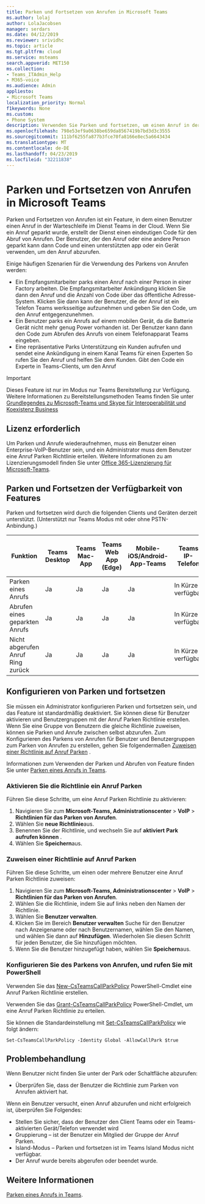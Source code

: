 ```yaml
---
title: Parken und Fortsetzen von Anrufen in Microsoft Teams
ms.author: lolaj
author: LolaJacobsen
manager: serdars
ms.date: 04/12/2019
ms.reviewer: srividhc
ms.topic: article
ms.tgt.pltfrm: cloud
ms.service: msteams
search.appverid: MET150
ms.collection:
- Teams_ITAdmin_Help
- M365-voice
ms.audience: Admin
appliesto:
- Microsoft Teams
localization_priority: Normal
f1keywords: None
ms.custom:
- Phone System
description: Verwenden Sie Parken und fortsetzen, um einen Anruf in der Warteschleife im Dienst Teams in der Cloud.
ms.openlocfilehash: 798e53ef9a0638be659da8567419b7bd3d3c3555
ms.sourcegitcommit: 111bf6255fa877b3fce70fa8166e8ec5a6643434
ms.translationtype: MT
ms.contentlocale: de-DE
ms.lasthandoff: 04/23/2019
ms.locfileid: "32211838"
---
```

# <a name="call-park-and-retrieve-in-microsoft-teams"></a>Parken und Fortsetzen von Anrufen in Microsoft Teams

Parken und Fortsetzen von Anrufen ist ein Feature, in dem einen Benutzer einen Anruf in der Warteschleife im Dienst Teams in der Cloud. Wenn Sie ein Anruf geparkt wurde, erstellt der Dienst einen eindeutigen Code für den Abruf von Anrufen. Der Benutzer, der den Anruf oder eine andere Person geparkt kann dann Code und einen unterstützten app oder ein Gerät verwenden, um den Anruf abzurufen. 

Einige häufigen Szenarien für die Verwendung des Parkens von Anrufen werden: 

- Ein Empfangsmitarbeiter parks einen Anruf nach einer Person in einer Factory arbeiten. Die Empfangsmitarbeiter Ankündigung klicken Sie dann den Anruf und die Anzahl von Code über das öffentliche Adresse-System. Klicken Sie dann kann der Benutzer, die der Anruf ist ein Telefon Teams werksseitige aufzunehmen und geben Sie den Code, um den Anruf entgegenzunehmen.
- Ein Benutzer parks ein Anrufs auf einem mobilen Gerät, da die Batterie Gerät nicht mehr genug Power vorhanden ist. Der Benutzer kann dann den Code zum Abrufen des Anrufs von einem Telefonapparat Teams eingeben.
- Eine repräsentative Parks Unterstützung ein Kunden aufrufen und sendet eine Ankündigung in einem Kanal Teams für einen Experten So rufen Sie den Anruf und helfen Sie dem Kunden. Gibt den Code ein Experte in Teams-Clients, um den Anruf

> [!IMPORTANT]
> Dieses Feature ist nur im Modus nur Teams Bereitstellung zur Verfügung. Weitere Informationen zu Bereitstellungsmethoden Teams finden Sie unter [Grundlegendes zu Microsoft-Teams und Skype für Interoperabilität und Koexistenz Business](teams-and-skypeforbusiness-coexistence-and-interoperability.md)

## <a name="license-required"></a>Lizenz erforderlich

Um Parken und Anrufe wiederaufnehmen, muss ein Benutzer einen Enterprise-VoIP-Benutzer sein, und ein Administrator muss dem Benutzer eine Anruf Parken Richtlinie erteilen. Weitere Informationen zu am Lizenzierungsmodell finden Sie unter [Office 365-Lizenzierung für Microsoft-Teams](office-365-licensing.md).

## <a name="call-park-and-retrieve-feature-availability"></a>Parken und Fortsetzen der Verfügbarkeit von Features

Parken und fortsetzen wird durch die folgenden Clients und Geräten derzeit unterstützt. (Unterstützt nur Teams Modus mit oder ohne PSTN-Anbindung.)

| Funktion | Teams Desktop | Teams Mac-App | Teams Web App (Edge) |Mobile-iOS/Android-App-Teams | Teams IP-Telefon | Skype für Business IP-Telefon |
|------------|---------------|---------------|----------------------|-----------------------------|----------------|-----------------------------|
| Parken eines Anrufs | Ja | Ja | Ja | Ja | In Kürze verfügbar| Nein |
| Abrufen eines geparkten Anrufs | Ja | Ja | Ja | Ja | In Kürze verfügbar| Nein |
| Nicht abgerufen Anruf Ring zurück | Ja | Ja | Ja | Ja | In Kürze verfügbar| Nein |

## <a name="configuring-call-park-and-retrieve"></a>Konfigurieren von Parken und fortsetzen

Sie müssen ein Administrator konfigurieren Parken und fortsetzen sein, und das Feature ist standardmäßig deaktiviert. Sie können diese für Benutzer aktivieren und Benutzergruppen mit der Anruf Parken Richtlinie erstellen. Wenn Sie eine Gruppe von Benutzern die gleiche Richtlinie zuweisen, können sie Parken und Anrufe zwischen selbst abzurufen. Zum Konfigurieren des Parkens von Anrufen für Benutzer und Benutzergruppen zum Parken von Anrufen zu erstellen, gehen Sie folgendermaßen [Zuweisen einer Richtlinie auf Anruf Parken](#assign-a-call-park-policy) .

Informationen zum Verwenden der Parken und Abrufen von Feature finden Sie unter [Parken eines Anrufs in Teams](https://support.office.com/article/park-a-call-in-teams-8538c063-d676-4e9a-8045-fc3b7299bb2f).

### <a name="enable-a-call-park-policy"></a>Aktivieren Sie die Richtlinie ein Anruf Parken

Führen Sie diese Schritte, um eine Anruf Parken Richtlinie zu aktivieren:

1. Navigieren Sie zum **Microsoft-Teams, Administrationscenter** > **VoIP** > **Richtlinien für das Parken von Anrufen**.
2. Wählen Sie **neue Richtlinie**aus.
3. Benennen Sie der Richtlinie, und wechseln Sie auf **aktiviert** **Park aufrufen können** .
4. Wählen Sie **Speichern**aus.

### <a name="assign-a-call-park-policy"></a>Zuweisen einer Richtlinie auf Anruf Parken

Führen Sie diese Schritte, um einen oder mehrere Benutzer eine Anruf Parken Richtlinie zuweisen:

1. Navigieren Sie zum **Microsoft-Teams, Administrationscenter** > **VoIP** > **Richtlinien für das Parken von Anrufen**.
2. Wählen Sie die Richtlinie, indem Sie auf links neben den Namen der Richtlinie.
3. Wählen Sie **Benutzer verwalten**.
4. Klicken Sie im Bereich **Benutzer verwalten** Suche für den Benutzer nach Anzeigename oder nach Benutzernamen, wählen Sie den Namen, und wählen Sie dann auf **Hinzufügen**. Wiederholen Sie diesen Schritt für jeden Benutzer, die Sie hinzufügen möchten.
5. Wenn Sie die Benutzer hinzugefügt haben, wählen Sie **Speichern**aus.
 
### <a name="configure-call-park-and-retrieve-with-powershell"></a>Konfigurieren Sie des Parkens von Anrufen, und rufen Sie mit PowerShell

Verwenden Sie das [New-CsTeamsCallParkPolicy](https://docs.microsoft.com/powershell/module/skype/new-csteamscallparkpolicy?view=skype-ps) PowerShell-Cmdlet eine Anruf Parken Richtlinie erstellen.

Verwenden Sie das [Grant-CsTeamsCallParkPolicy](https://docs.microsoft.com/powershell/module/skype/grant-csteamscallparkpolicy?view=skype-ps) PowerShell-Cmdlet, um eine Anruf Parken Richtlinie zu erteilen.

Sie können die Standardeinstellung mit [Set-CsTeamsCallParkPolicy](https://docs.microsoft.com/powershell/module/skype/set-csteamscallparkpolicy?view=skype-ps) wie folgt ändern:

`Set-CsTeamsCallParkPolicy -Identity Global -AllowCallPark $true`


## <a name="troubleshooting"></a>Problembehandlung

Wenn Benutzer nicht finden Sie unter der Park oder Schaltfläche abzurufen: 

- Überprüfen Sie, dass der Benutzer die Richtlinie zum Parken von Anrufen aktiviert hat. 

Wenn ein Benutzer versucht, einen Anruf abzurufen und nicht erfolgreich ist, überprüfen Sie Folgendes:

- Stellen Sie sicher, dass der Benutzer den Client Teams oder ein Teams-aktivierten Gerät/Telefon verwendet wird
- Gruppierung – ist der Benutzer ein Mitglied der Gruppe der Anruf Parken.
- Island-Modus – Parken und fortsetzen ist im Teams Island Modus nicht verfügbar.
- Der Anruf wurde bereits abgerufen oder beendet wurde.

## <a name="more-information"></a>Weitere Informationen

[Parken eines Anrufs in Teams](https://support.office.com/article/park-a-call-in-teams-8538c063-d676-4e9a-8045-fc3b7299bb2f).